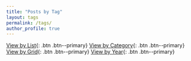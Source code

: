 ```yaml
---
title: "Posts by Tag"
layout: tags
permalink: /tags/
author_profile: true
---
```

<!-- Global site tag (gtag.js) - Google Analytics -->
<script async src="https://www.googletagmanager.com/gtag/js?id=G-X5TVX1RNG8"></script>
<script>
  window.dataLayer = window.dataLayer || [];
  function gtag(){dataLayer.push(arguments);}
  gtag('js', new Date());

  gtag('config', 'G-X5TVX1RNG8');
</script>

[View by List](/list/){: .btn .btn--primary}
[View by Category](/categories/){: .btn .btn--primary}
[View by Grid](/posts/){: .btn .btn--primary}
[View by Year](/year-archive/){: .btn .btn--primary}